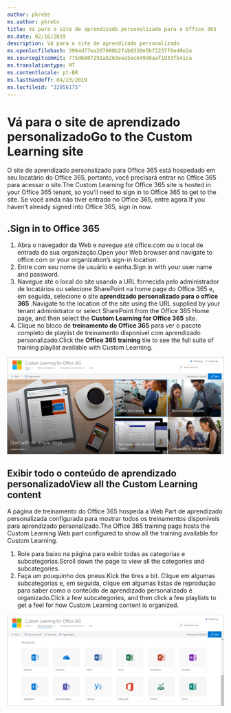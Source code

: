 ```yaml
---
author: pkrebs
ms.author: pkrebs
title: Vá para o site de aprendizado personalizado para o Office 365
ms.date: 02/18/2019
description: Vá para o site de aprendizado personalizado
ms.openlocfilehash: 3964d77ea207000b2fab0320e5bf2237f6e49e2a
ms.sourcegitcommit: 775d6807291ab263eea5ec649d9aaf1933fb41ca
ms.translationtype: MT
ms.contentlocale: pt-BR
ms.lasthandoff: 04/23/2019
ms.locfileid: "32056175"
---
```

# <a name="go-to-the-custom-learning-site"></a><span data-ttu-id="81e64-103">Vá para o site de aprendizado personalizado</span><span class="sxs-lookup"><span data-stu-id="81e64-103">Go to the Custom Learning site</span></span>

<span data-ttu-id="81e64-104">O site de aprendizado personalizado para Office 365 está hospedado em seu locatário do Office 365, portanto, você precisará entrar no Office 365 para acessar o site.</span><span class="sxs-lookup"><span data-stu-id="81e64-104">The Custom Learning for Office 365 site is hosted in your Office 365 tenant, so you'll need to sign in to Office 365 to get to the site.</span></span> <span data-ttu-id="81e64-105">Se você ainda não tiver entrado no Office 365, entre agora.</span><span class="sxs-lookup"><span data-stu-id="81e64-105">If you haven’t already signed into Office 365, sign in now.</span></span> 

## <a name="sign-in-to-office-365"></a><span data-ttu-id="81e64-106">.</span><span class="sxs-lookup"><span data-stu-id="81e64-106">Sign in to Office 365</span></span> 

1.  <span data-ttu-id="81e64-107">Abra o navegador da Web e navegue até office.com ou o local de entrada da sua organização.</span><span class="sxs-lookup"><span data-stu-id="81e64-107">Open your Web browser and navigate to office.com or your organization’s sign-in location.</span></span> 
2.  <span data-ttu-id="81e64-108">Entre com seu nome de usuário e senha.</span><span class="sxs-lookup"><span data-stu-id="81e64-108">Sign in with your user name and password.</span></span>
3.  <span data-ttu-id="81e64-109">Navegue até o local do site usando a URL fornecida pelo administrador de locatários ou selecione SharePoint na home page do Office 365 e, em seguida, selecione o site **aprendizado personalizado para o office 365** .</span><span class="sxs-lookup"><span data-stu-id="81e64-109">Navigate to the location of the site using the URL supplied by your tenant administrator or select SharePoint from the Office 365 Home page, and then select the **Custom Learning for Office 365** site.</span></span> 
5. <span data-ttu-id="81e64-110">Clique no bloco de **treinamento do Office 365** para ver o pacote completo de playlist de treinamento disponível com aprendizado personalizado.</span><span class="sxs-lookup"><span data-stu-id="81e64-110">Click the **Office 365 training** tile to see the full suite of training playlist available with Custom Learning.</span></span> 

![CG-goto. png](media/cg-goto.png)

## <a name="view-all-the-custom-learning-content"></a><span data-ttu-id="81e64-112">Exibir todo o conteúdo de aprendizado personalizado</span><span class="sxs-lookup"><span data-stu-id="81e64-112">View all the Custom Learning content</span></span>
<span data-ttu-id="81e64-113">A página de treinamento do Office 365 hospeda a Web Part de aprendizado personalizada configurada para mostrar todos os treinamentos disponíveis para aprendizado personalizado.</span><span class="sxs-lookup"><span data-stu-id="81e64-113">The Office 365 training page hosts the Custom Learning Web part configured to show all the training available for Custom Learning.</span></span> 

1. <span data-ttu-id="81e64-114">Role para baixo na página para exibir todas as categorias e subcategorias.</span><span class="sxs-lookup"><span data-stu-id="81e64-114">Scroll down the page to view all the categories and subcategories.</span></span>
2. <span data-ttu-id="81e64-115">Faça um pouquinho dos pneus.</span><span class="sxs-lookup"><span data-stu-id="81e64-115">Kick the tires a bit.</span></span> <span data-ttu-id="81e64-116">Clique em algumas subcategorias e, em seguida, clique em algumas listas de reprodução para saber como o conteúdo de aprendizado personalizado é organizado.</span><span class="sxs-lookup"><span data-stu-id="81e64-116">Click a few subcategories, and then click a few playlists to get a feel for how Custom Learning content is organized.</span></span> 

![CG-gotoall. png](media/cg-gotoall.png)

